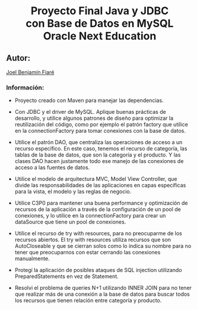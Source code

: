 <h1 align="center"> Proyecto Final Java y JDBC<br>con Base de Datos en MySQL<br>Oracle Next Education</h1>

## Autor:
[Joel Benjamín Fiaré](https://github.com/JoelFiare "Joel Benjamín Fiaré")

### Información:
* Proyecto creado con Maven para manejar las dependencias.

* Con JDBC y el driver de MySQL. Aplique buenas prácticas de desarrollo, y utilice algunos patrones de diseño para optimizar la reutilización del código, como por ejemplo el patrón factory que utilice en la connectionFactory para tomar conexiones con la base de datos.

* Utilice el patrón DAO, que centraliza las operaciones de acceso a un recurso específico. En este caso, tenemos el recurso de categoría, las tablas de la base de datos, que son la categoría y el producto. Y las clases DAO hacen justamente todo ese manejo de las conexiones de acceso a las fuentes de datos.

* Utilice el modelo de arquitectura MVC, Model View Controller, que divide las responsabilidades de las aplicaciones en capas específicas para la vista, el modelo y las reglas de negocio.

* Utilice C3P0 para mantener una buena performance y optimización de recursos de la aplicación a través de la configuración de un pool de conexiones, y lo utilice en la connectionFactory para crear un dataSource que tiene un pool de conexiones.

* Utilice el recurso de try with resources, para no preocuparme de los recursos abiertos. El try with resources utiliza recursos que son AutoCloseable y que se cierran solos como lo indica su nombre para no tener que preocuparnos con estar cerrando las conexiones manualmente.

* Protegí la aplicación de posibles ataques de SQL injection utilizando PreparedStatements en vez de Statement.

* Resolvi el problema de queries N+1 utilizando INNER JOIN para no tener que realizar más de una conexión a la base de datos para buscar todos los recursos que tienen relación entre categoría y producto.
